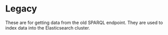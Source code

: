 # Legacy

These are for getting data from the old SPARQL endpoint. They are used to index data into the Elasticsearch cluster.